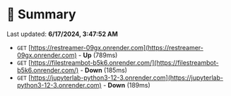 # 📖 Summary
Last updated: **6/17/2024, 3:47:52 AM**

- `GET` [https://restreamer-09gx.onrender.com](https://restreamer-09gx.onrender.com) - **Up** (789ms)
- `GET` [https://filestreambot-b5k6.onrender.com/](https://filestreambot-b5k6.onrender.com/) - **Down** (185ms)
- `GET` [https://jupyterlab-python3-12-3.onrender.com](https://jupyterlab-python3-12-3.onrender.com) - **Down** (189ms)
